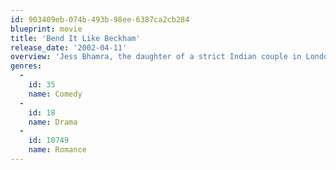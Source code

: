 ```yaml
---
id: 903409eb-074b-493b-98ee-6387ca2cb284
blueprint: movie
title: 'Bend It Like Beckham'
release_date: '2002-04-11'
overview: 'Jess Bhamra, the daughter of a strict Indian couple in London, is not permitted to play organized soccer, even though she is 18. When Jess is playing for fun one day, her impressive skills are seen by Jules Paxton, who then convinces Jess to play for her semi-pro team. Jess uses elaborate excuses to hide her matches from her family while also dealing with her romantic feelings for her coach, Joe.'
genres:
  -
    id: 35
    name: Comedy
  -
    id: 18
    name: Drama
  -
    id: 10749
    name: Romance
---
```

